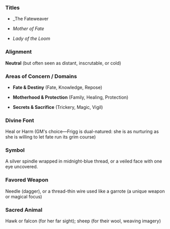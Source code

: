 ### **Titles**

- _The Fateweaver
    
- _Mother of Fate_
    
- _Lady of the Loom_
    

### **Alignment**

**Neutral** (but often seen as distant, inscrutable, or cold)

### **Areas of Concern / Domains**

- **Fate & Destiny** (Fate, Knowledge, Repose)
    
- **Motherhood & Protection** (Family, Healing, Protection)
    
- **Secrets & Sacrifice** (Trickery, Magic, Vigil)

### **Divine Font**

Heal or Harm (GM's choice—Frigg is dual-natured: she is as nurturing as she is willing to let fate run its grim course)

### **Symbol**

A silver spindle wrapped in midnight-blue thread, or a veiled face with one eye uncovered.

### **Favored Weapon**

Needle (dagger), or a thread-thin wire used like a garrote (a unique weapon or magical focus)

### **Sacred Animal**

Hawk or falcon (for her far sight); sheep (for their wool, weaving imagery)